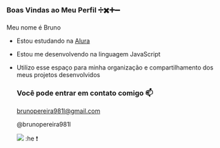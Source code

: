 ### Boas Vindas ao Meu Perfil ➗✖️➕➖

Meu nome é Bruno

- Estou estudando na [Alura](https://www.alura.com.br)
- Estou me desenvolvendo na linguagem JavaScript
- Utilizo esse espaço para minha organização e compartilhamento dos meus projetos desenvolvidos

  ### Você pode entrar em contato comigo 📫

  brunopereira981l@gmail.com

  @brunopereira981l

  ![](https://media.tenor.com/wVj3vy6H8EIAAAAM/bookio.gif)
:he
❗

